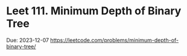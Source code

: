 # Leet 111. Minimum Depth of Binary Tree

Due: 2023-12-07
https://leetcode.com/problems/minimum-depth-of-binary-tree/
